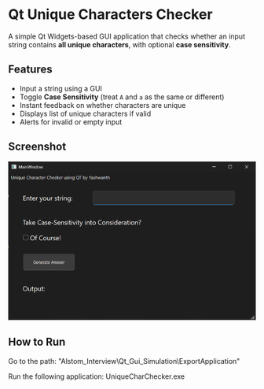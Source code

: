 # Qt Unique Characters Checker

A simple Qt Widgets-based GUI application that checks whether an input string contains **all unique characters**, with optional **case sensitivity**.

## Features

- Input a string using a GUI
- Toggle **Case Sensitivity** (treat `A` and `a` as the same or different)
- Instant feedback on whether characters are unique
- Displays list of unique characters if valid
- Alerts for invalid or empty input

## Screenshot

![App UI](App_Screenshot.png)

## How to Run

Go to the path: "Alstom_Interview\Qt_Gui_Simulation\ExportApplication\"

Run the following application: UniqueCharChecker.exe
